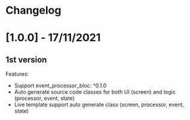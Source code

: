 # Changelog

# [1.0.0] - 17/11/2021
## 1st version
Features:
- Support event_processor_bloc: ^0.1.0
- Auto generate source code classes for both UI (screen) and logic (processor, event, state)
- Live template support auto generate class (screen, processor, event, state) 